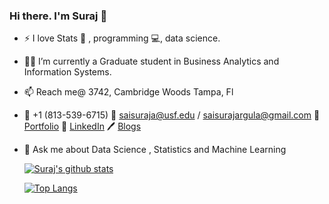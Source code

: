 ### Hi there. I'm Suraj 👋

<!--
**ARGULASAISURAJ/ARGULASAISURAJ** is a ✨ _special_ ✨ repository because its `README.md` (this file) appears on your GitHub profile.

Here are some ideas to get you started:


- 🌱 I’m currently learning ...
- 👯 I’m looking to collaborate on ...
- 🤔 I’m looking for help with ...
- 😄 Pronouns: ...
- ⚡ Fun fact: ...
-->

- :zap: I love Stats :1234: , programming :computer:, data science.
- :student: I’m currently a Graduate student in Business Analytics and Information Systems.
- :mailbox: Reach me@ 3742, Cambridge Woods Tampa, Fl
- :iphone: +1 (813-539-6715) :e-mail: saisuraja@usf.edu / saisurajargula@gmail.com :link: [Portfolio](https://argulasaisuraj.github.io/Suraj_Website/) :office: [LinkedIn](https://www.linkedin.com/in/suraj-argula/) :pen: [Blogs](https://medium.com/@saisuraj473)
- 💬 Ask me about Data Science , Statistics and Machine Learning
  
  [![Suraj's github stats](https://github-readme-stats.vercel.app/api?username=ARGULASAISURAJ&count_private=true&show_icons=true&theme=radical&hide_rank=false)](https://github.com/ARGULASAISURAJ/github-readme-stats)
  
  [![Top Langs](https://github-readme-stats.vercel.app/api/top-langs/?username=ARGULASAISURAJ)](https://github.com/ARGULASAISURAJ/github-readme-stats)
